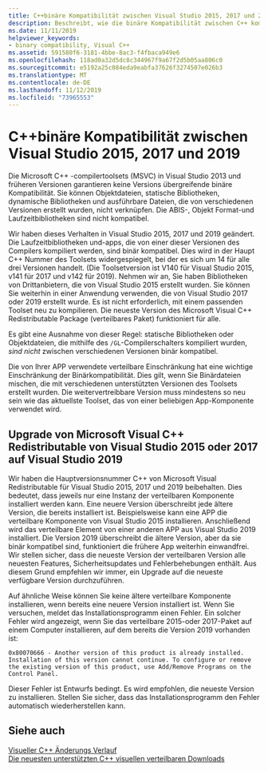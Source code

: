 ```yaml
---
title: C++binäre Kompatibilität zwischen Visual Studio 2015, 2017 und 2019
description: Beschreibt, wie die binäre Kompatibilität zwischen C++ kompilierten Dateien in Visual Studio 2015, 2017 und 2019 funktioniert. Ein Microsoft Visual C++ Redistributable Package funktioniert für alle drei Versionen.
ms.date: 11/11/2019
helpviewer_keywords:
- binary compatibility, Visual C++
ms.assetid: 591580f6-3181-4bbe-8ac3-f4fbaca949e6
ms.openlocfilehash: 118ad0a32d5dc8c344967f9a67f2d5b05aa806c0
ms.sourcegitcommit: e5192a25c084eda9eabfa37626f3274507e026b3
ms.translationtype: MT
ms.contentlocale: de-DE
ms.lasthandoff: 11/12/2019
ms.locfileid: "73965553"
---
```

# <a name="c-binary-compatibility-between-visual-studio-2015-2017-and-2019"></a>C++binäre Kompatibilität zwischen Visual Studio 2015, 2017 und 2019

Die Microsoft C++ -compilertoolsets (MSVC) in Visual Studio 2013 und früheren Versionen garantieren keine Versions übergreifende binäre Kompatibilität. Sie können Objektdateien, statische Bibliotheken, dynamische Bibliotheken und ausführbare Dateien, die von verschiedenen Versionen erstellt wurden, nicht verknüpfen. Die ABIS-, Objekt Format-und Laufzeitbibliotheken sind nicht kompatibel.

Wir haben dieses Verhalten in Visual Studio 2015, 2017 und 2019 geändert. Die Laufzeitbibliotheken und-apps, die von einer dieser Versionen des Compilers kompiliert werden, sind binär kompatibel. Dies wird in der Haupt C++ Nummer des Toolsets widergespiegelt, bei der es sich um 14 für alle drei Versionen handelt. (Die Toolsetversion ist V140 für Visual Studio 2015, v141 für 2017 und v142 für 2019). Nehmen wir an, Sie haben Bibliotheken von Drittanbietern, die von Visual Studio 2015 erstellt wurden. Sie können Sie weiterhin in einer Anwendung verwenden, die von Visual Studio 2017 oder 2019 erstellt wurde. Es ist nicht erforderlich, mit einem passenden Toolset neu zu kompilieren. Die neueste Version des Microsoft Visual C++ Redistributable Package (verteilbares Paket) funktioniert für alle.

Es gibt eine Ausnahme von dieser Regel: statische Bibliotheken oder Objektdateien, die mithilfe des `/GL`-Compilerschalters kompiliert wurden, *sind nicht* zwischen verschiedenen Versionen binär kompatibel.

Die von Ihrer APP verwendete verteilbare Einschränkung hat eine wichtige Einschränkung der Binärkompatibilität. Dies gilt, wenn Sie Binärdateien mischen, die mit verschiedenen unterstützten Versionen des Toolsets erstellt wurden. Die weitervertreibbare Version muss mindestens so neu sein wie das aktuellste Toolset, das von einer beliebigen App-Komponente verwendet wird.

## <a name="upgrade-the-microsoft-visual-c-redistributable-from-visual-studio-2015-or-2017-to-visual-studio-2019"></a>Upgrade von Microsoft Visual C++ Redistributable von Visual Studio 2015 oder 2017 auf Visual Studio 2019

Wir haben die Hauptversionsnummer C++ von Microsoft Visual Redistributable für Visual Studio 2015, 2017 und 2019 beibehalten. Dies bedeutet, dass jeweils nur eine Instanz der verteilbaren Komponente installiert werden kann. Eine neuere Version überschreibt jede ältere Version, die bereits installiert ist. Beispielsweise kann eine APP die verteilbare Komponente von Visual Studio 2015 installieren. Anschließend wird das verteilbare Element von einer anderen APP aus Visual Studio 2019 installiert. Die Version 2019 überschreibt die ältere Version, aber da sie binär kompatibel sind, funktioniert die frühere App weiterhin einwandfrei. Wir stellen sicher, dass die neueste Version der verteilbaren Version alle neuesten Features, Sicherheitsupdates und Fehlerbehebungen enthält. Aus diesem Grund empfehlen wir immer, ein Upgrade auf die neueste verfügbare Version durchzuführen.

Auf ähnliche Weise können Sie keine ältere verteilbare Komponente installieren, wenn bereits eine neuere Version installiert ist. Wenn Sie versuchen, meldet das Installationsprogramm einen Fehler. Ein solcher Fehler wird angezeigt, wenn Sie das verteilbare 2015-oder 2017-Paket auf einem Computer installieren, auf dem bereits die Version 2019 vorhanden ist:

```Output
0x80070666 - Another version of this product is already installed. Installation of this version cannot continue. To configure or remove the existing version of this product, use Add/Remove Programs on the Control Panel.
```

Dieser Fehler ist Entwurfs bedingt. Es wird empfohlen, die neueste Version zu installieren. Stellen Sie sicher, dass das Installationsprogramm den Fehler automatisch wiederherstellen kann.

## <a name="see-also"></a>Siehe auch

[Visueller C++ Änderungs Verlauf](../porting/visual-cpp-change-history-2003-2015.md)\
[Die neuesten unterstützten C++ visuellen verteilbaren Downloads](https://support.microsoft.com/help/2977003/the-latest-supported-visual-c-downloads)
